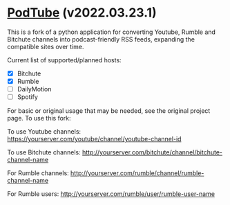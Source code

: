 # [PodTube](https://github.com/aquacash5/PodTube) (v2022.03.23.1)

This is a fork of a python application for converting Youtube, Rumble and Bitchute channels into podcast-friendly RSS feeds, expanding the compatible sites over time.

Current list of supported/planned hosts:
- [x] Bitchute
- [X] Rumble
- [ ] DailyMotion
- [ ] Spotify

For basic or original usage that may be needed, see the original project page. To use this fork:

To use Youtube channels:
https://yourserver.com/youtube/channel/youtube-channel-id

To use Bitchute channels:
http://yourserver.com/bitchute/channel/bitchute-channel-name

For Rumble channels:
http://yourserver.com/rumble/channel/rumble-channel-name

For Rumble users:
http://yourserver.com/rumble/user/rumble-user-name
